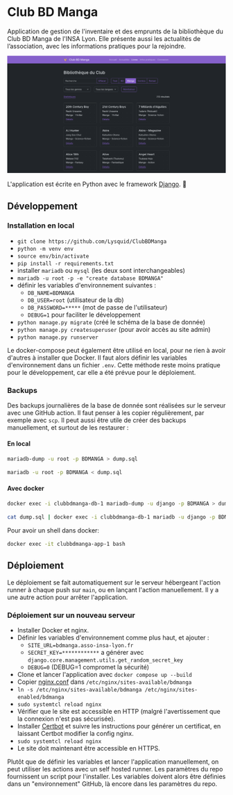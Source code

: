# Club BD Manga

Application de gestion de l'inventaire et des emprunts de la bibliothèque du Club BD Manga de l'INSA Lyon. Elle présente aussi les actualités de l’association, avec les informations pratiques pour la rejoindre.

![screenshot page bibliothèque](screenshot.png)

L'application est écrite en Python avec le framework [Django](https://www.djangoproject.com/). 🐍

## Développement

### Installation en local

- `git clone https://github.com/Lysquid/ClubBDManga`
- `python -m venv env`
- `source env/bin/activate`
- `pip install -r requirements.txt`
- installer `mariadb` ou `mysql` (les deux sont interchangeables)
- `mariadb -u root -p -e "create database BDMANGA"`
- définir les variables d'environnement suivantes :
  - `DB_NAME=BDMANGA`
  - `DB_USER=root` (utilisateur de la db)
  - `DB_PASSWORD=*****` (mot de passe de l'utilisateur)
  - `DEBUG=1` pour faciliter le développement
- `python manage.py migrate` (créé le schéma de la base de donnée)
- `python manage.py createsuperuser` (pour avoir accès au site admin)
- `python manage.py runserver`

Le docker-compose peut également être utilisé en local, pour ne rien à avoir d'autres à installer que Docker. Il faut alors définir les variables d'environnement dans un fichier `.env`. Cette méthode reste moins pratique pour le développement, car elle a été prévue pour le déploiement.

### Backups

Des backups journalières de la base de donnée sont réalisées sur le serveur avec une GitHub action. Il faut penser à les copier régulièrement, par exemple avec `scp`. Il peut aussi être utile de créer des backups manuellement, et surtout de les restaurer :

#### En local

```sh
mariadb-dump -u root -p BDMANGA > dump.sql
```

```sh
mariadb -u root -p BDMANGA < dump.sql
```

#### Avec docker

```sh
docker exec -i clubbdmanga-db-1 mariadb-dump -u django -p BDMANGA > dump.sql
```

```sh
cat dump.sql | docker exec -i clubbdmanga-db-1 mariadb -u django -p BDMANGA
```

Pour avoir un shell dans docker:

```sh
docker exec -it clubbdmanga-app-1 bash
```

## Déploiement

Le déploiement se fait automatiquement sur le serveur hébergeant l'action runner à chaque push sur `main`, ou en lançant l'action manuellement. Il y a une autre action pour arrêter l'application.

### Déploiement sur un nouveau serveur

- Installer Docker et nginx.
- Définir les variables d'environnement comme plus haut, et ajouter :
  - `SITE_URL=bdmanga.asso-insa-lyon.fr`
  - `SECRET_KEY=************` a générer avec `django.core.management.utils.get_random_secret_key`
  - `DEBUG=0` (DEBUG=1 compromet la sécurité)
- Clone et lancer l'application avec `docker compose up --build`
- Copier [nginx.conf](nginx.conf) dans `/etc/nginx/sites-available/bdmanga`
- `ln -s /etc/nginx/sites-available/bdmanga /etc/nginx/sites-enabled/bdmanga`
- `sudo systemtcl reload nginx`
- Vérifier que le site est accessible en HTTP (malgré l'avertissement que la connexion n'est pas sécurisée).
- Installer [Certbot](https://certbot.eff.org/instructions) et suivre les instructions pour générer un certificat, en laissant Certbot modifier la config nginx.
- `sudo systemtcl reload nginx`
- Le site doit maintenant être accessible en HTTPS.

Plutôt que de définir les variables et lancer l'application manuellement, on peut utiliser les actions avec un self hosted runner. Les paramètres du repo fournissent un script pour l'installer. Les variables doivent alors être définies dans un "environnement" GitHub, là encore dans les paramètres du repo.
